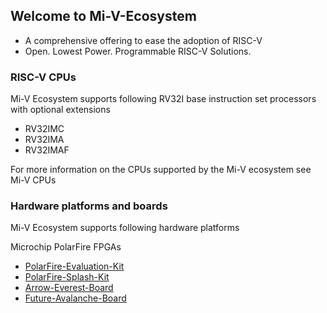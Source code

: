 ## Welcome to Mi-V-Ecosystem
  
- A comprehensive offering to ease the adoption of RISC-V
- Open. Lowest Power. Programmable RISC-V Solutions.  

### RISC-V CPUs
Mi-V Ecosystem supports following RV32I base instruction set processors with optional extensions
- RV32IMC
- RV32IMA
- RV32IMAF

For more information on the CPUs supported by the Mi-V ecosystem see Mi-V CPUs
    
### Hardware platforms and boards

Mi-V Ecosystem supports following hardware platforms

Microchip PolarFire FPGAs
* [PolarFire-Evaluation-Kit]()
* [PolarFire-Splash-Kit]()
* [Arrow-Everest-Board]()
* [Future-Avalanche-Board](https://mi-v-soft-risc-v.github.io/Future-Avalanche-Board/)



